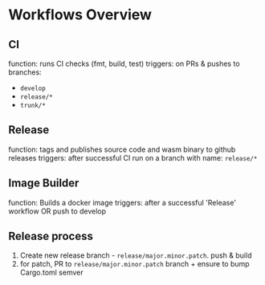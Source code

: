# Workflows Overview

## CI

function: runs CI checks (fmt, build, test)
triggers: on PRs & pushes to branches:

- `develop`
- `release/*`
- `trunk/*`

## Release

function: tags and publishes source code and wasm binary to github releases
triggers: after successful CI run on a branch with name: `release/*`

## Image Builder

function: Builds a docker image
triggers: after a successful 'Release' workflow OR push to develop

## Release process

1) Create new release branch - `release/major.minor.patch`. push & build
2) for patch, PR to `release/major.minor.patch` branch + ensure to bump Cargo.toml semver
